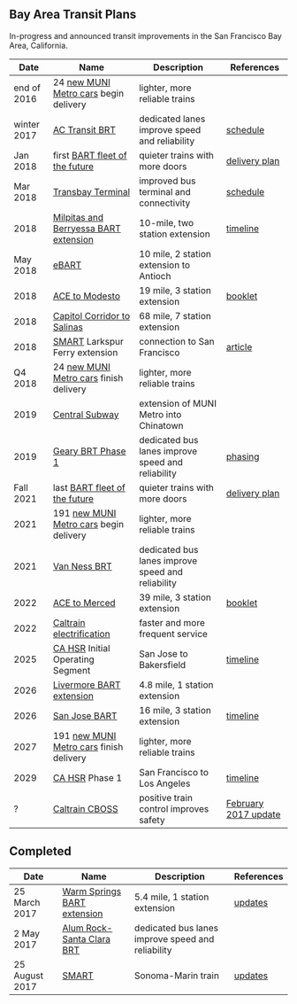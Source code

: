 Bay Area Transit Plans
----------------------

In-progress and announced transit improvements in the San Francisco Bay Area,
California.

Date | Name | Description | References
--- | --- | --- | ---
end of 2016 | 24 [new MUNI Metro cars](http://www.sfcta.org/delivering-transportation-projects/sfmta-muni-modernization-projects#veh) begin delivery | lighter, more reliable trains |
winter 2017 | [AC Transit BRT](http://brt.actransit.org/) | dedicated lanes improve speed and reliability | [schedule](http://brt.actransit.org/construction/updates-and-upgrades/)
Jan 2018 | first [BART fleet of the future](https://www.bart.gov/about/projects/cars) | quieter trains with more doors | [delivery plan](https://www.bart.gov/about/projects/cars/delivery-plan)
Mar 2018 | [Transbay Terminal](http://transbaycenter.org/) | improved bus terminal and connectivity | [schedule](http://www.sfcta.org/delivering-transportation-projects/transbay-transit-center-and-caltrain-downtown-extension)
2018 | [Milpitas and Berryessa BART extension](http://www.vta.org/bart/stations) | 10-mile, two station extension | [timeline](http://www.vta.org/bart/timeline)
May 2018 | [eBART](https://www.bart.gov/about/projects/ecc) | 10 mile, 2 station extension to Antioch |
2018 | [ACE to Modesto](http://www.acerail.com/About/Public-Projects/ACEforward) | 19 mile, 3 station extension | [booklet](http://www.acerail.com/About/Public-Projects/ACEforward/ACEforward_July2015-email-web.pdf)
2018 | [Capitol Corridor to Salinas](http://www.tamcmonterey.org/wp-content/uploads/2015/09/Kick-Start-rail-extension-flyer10-13-14.pdf) | 68 mile, 7 station extension |
2018 | [SMART](http://sonomamarintrain.org/) Larkspur Ferry extension | connection to San Francisco | [article](http://www.marinij.com/article/NO/20160209/NEWS/160209772)
Q4 2018 | 24 [new MUNI Metro cars](http://www.sfcta.org/delivering-transportation-projects/sfmta-muni-modernization-projects#veh) finish delivery | lighter, more reliable trains |
2019 | [Central Subway](http://www.centralsubwaysf.com/content/project-overview) | extension of MUNI Metro into Chinatown | |
2019 | [Geary BRT Phase 1](http://www.sfcta.org/delivering-transportation-projects/geary-corridor-bus-rapid-transit-home) | dedicated bus lanes improve speed and reliability | [phasing](http://www.sfcta.org/geary-corridor-bus-rapid-transit-about#pha)
Fall 2021 | last [BART fleet of the future](https://www.bart.gov/about/projects/cars) | quieter trains with more doors | [delivery plan](https://www.bart.gov/about/projects/cars/delivery-plan)
2021 | 191 [new MUNI Metro cars](http://www.sfcta.org/delivering-transportation-projects/sfmta-muni-modernization-projects#veh) begin delivery | lighter, more reliable trains |
2021 | [Van Ness BRT](http://www.sfcta.org/delivering-transportation-projects/van-ness-avenue-bus-rapid-transit-home) | dedicated bus lanes improve speed and reliability |
2022 | [ACE to Merced](http://www.acerail.com/About/Public-Projects/ACEforward) | 39 mile, 3 station extension | [booklet](http://www.acerail.com/About/Public-Projects/ACEforward/ACEforward_July2015-email-web.pdf)
2022 | [Caltrain electrification](http://www.caltrain.com/projectsplans/CaltrainModernization/Modernization/PeninsulaCorridorElectrificationProject.html) | faster and more frequent service |
2025 | [CA HSR](http://www.hsr.ca.gov/) Initial Operating Segment | San Jose to Bakersfield | [timeline](https://en.wikipedia.org/wiki/California_High-Speed_Rail#Phase_1)
2026 | [Livermore BART extension](https://www.bart.gov/about/projects/liv) | 4.8 mile, 1 station extension |
2026 | [San Jose BART](http://www.vta.org/bart/stationsphaseII) | 16 mile, 3 station extension | [timeline](http://www.vta.org/bart/timeline)
2027 | 191 [new MUNI Metro cars](http://www.sfcta.org/delivering-transportation-projects/sfmta-muni-modernization-projects#veh) finish delivery | lighter, more reliable trains |
2029 | [CA HSR](http://www.hsr.ca.gov/) Phase 1 | San Francisco to Los Angeles | [timeline](https://en.wikipedia.org/wiki/California_High-Speed_Rail#Phase_1)
? | [Caltrain CBOSS](http://www.caltrain.com/projectsplans/CaltrainModernization/Modernization/CBOSS-PTC-Project.html) | positive train control improves safety | [February 2017 update](http://www.caltrain.com/about/MediaRelations/news/Caltrain_Terminates_Contract_with_Parsons_Transportation_Group__PTG_.html)

## Completed

Date | Name | Description | References
--- | --- | --- | ---
25 March 2017 | [Warm Springs BART extension](https://www.bart.gov/about/projects/wsx) | 5.4 mile, 1 station extension | [updates](https://www.bart.gov/about/projects/wsx#Schedule)
2 May 2017 | [Alum Rock-Santa Clara BRT](http://www.vta.org/projects-and-programs/transit/alum-rock-santa-clara) | dedicated bus lanes improve speed and reliability |
25 August 2017 | [SMART](http://sonomamarintrain.org/) | Sonoma-Marin train | [updates](http://main.sonomamarintrain.org/updates/)
